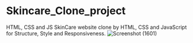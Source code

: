 # Skincare_Clone_project
HTML, CSS and JS
SkinCare website clone by HTML, CSS and JavaScript for Structure, Style and Responsiveness.
![Screenshot (1601)](https://user-images.githubusercontent.com/103599774/193827883-da040a8e-6912-463c-92d7-1f5fa0273acd.png)

